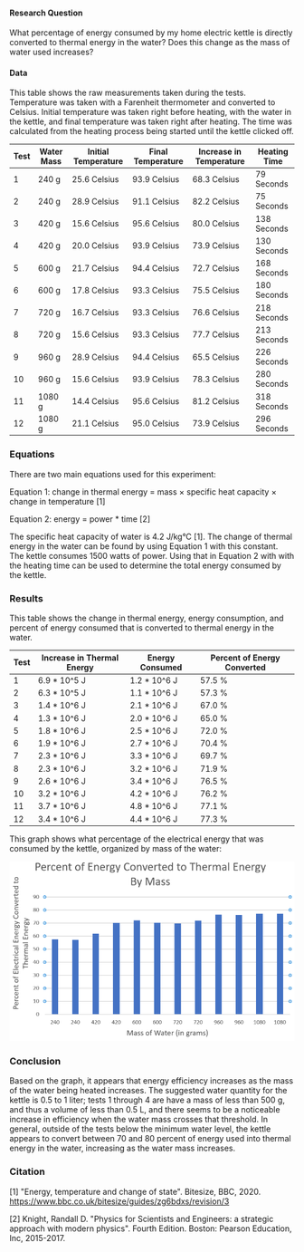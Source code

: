 #### Research Question

What percentage of energy consumed by my home electric kettle is directly converted to thermal energy in the water? Does this change as the mass of water used increases?

#### Data

This table shows the raw measurements taken during the tests. Temperature was taken with a Farenheit thermometer and converted to Celsius. Initial temperature was taken right before heating, with the water in the kettle, and final temperature was taken right after heating. The time was calculated from the heating process being started until the kettle clicked off.

| Test | Water Mass | Initial Temperature | Final Temperature | Increase in Temperature | Heating Time |
|------|------------|---------------------|-------------------|-------------------------|--------------|
| 1    | 240 g      | 25.6 Celsius        | 93.9 Celsius      | 68.3 Celsius            | 79 Seconds   |
| 2    | 240 g      | 28.9 Celsius        | 91.1 Celsius      | 82.2 Celsius            | 75 Seconds   |
| 3    | 420 g      | 15.6 Celsius        | 95.6 Celsius      | 80.0 Celsius            | 138 Seconds  |
| 4    | 420 g      | 20.0 Celsius        | 93.9 Celsius      | 73.9 Celsius            | 130 Seconds  |
| 5    | 600 g      | 21.7 Celsius        | 94.4 Celsius      | 72.7 Celsius            | 168 Seconds  |
| 6    | 600 g      | 17.8 Celsius        | 93.3 Celsius      | 75.5 Celsius            | 180 Seconds  |                 
| 7    | 720 g      | 16.7 Celsius        | 93.3 Celsius      | 76.6 Celsius            | 218 Seconds  |
| 8    | 720 g      | 15.6 Celsius        | 93.3 Celsius      | 77.7 Celsius            | 213 Seconds  |
| 9    | 960 g      | 28.9 Celsius        | 94.4 Celsius      | 65.5 Celsius            | 226 Seconds  |
| 10   | 960 g      | 15.6 Celsius        | 93.9 Celsius      | 78.3 Celsius            | 280 Seconds  |
| 11   | 1080 g     | 14.4 Celsius        | 95.6 Celsius      | 81.2 Celsius            | 318 Seconds  |
| 12   | 1080 g     | 21.1 Celsius        | 95.0 Celsius      | 73.9 Celsius            | 296 Seconds  |

### Equations

There are two main equations used for this experiment:

Equation 1: change in thermal energy = mass × specific heat capacity × change in temperature [1]

Equation 2: energy = power * time [2]

The specific heat capacity of water is 4.2 J/kg°C [1]. The change of thermal energy in the water can be found by using Equation 1 with this constant. The kettle consumes 1500 watts of power. Using that in Equation 2 with with the heating time can be used to determine the total energy consumed by the kettle.

### Results

This table shows the change in thermal energy, energy consumption, and percent of energy consumed that is converted to thermal energy in the water.

| Test | Increase in Thermal Energy | Energy Consumed | Percent of Energy Converted |
|------|----------------------------|-----------------|-----------------------------|
| 1    | 6.9 * 10^5 J               | 1.2 * 10^6 J    | 57.5 %                      |
| 2    | 6.3 * 10^5 J               | 1.1 * 10^6 J    | 57.3 %                      |
| 3    | 1.4 * 10^6 J               | 2.1 * 10^6 J    | 67.0 %                      |
| 4    | 1.3 * 10^6 J               | 2.0 * 10^6 J    | 65.0 %                      |
| 5    | 1.8 * 10^6 J               | 2.5 * 10^6 J    | 72.0 %                      |
| 6    | 1.9 * 10^6 J               | 2.7 * 10^6 J    | 70.4 %                      |                
| 7    | 2.3 * 10^6 J               | 3.3 * 10^6 J    | 69.7 %                      |
| 8    | 2.3 * 10^6 J               | 3.2 * 10^6 J    | 71.9 %                      |
| 9    | 2.6 * 10^6 J               | 3.4 * 10^6 J    | 76.5 %                      |
| 10   | 3.2 * 10^6 J               | 4.2 * 10^6 J    | 76.2 %                      |
| 11   | 3.7 * 10^6 J               | 4.8 * 10^6 J    | 77.1 %                      |
| 12   | 3.4 * 10^6 J               | 4.4 * 10^6 J    | 77.3 %                      |

This graph shows what percentage of the electrical energy that was consumed by the kettle, organized by mass of the water:

![](massToEnergy.PNG)

### Conclusion

Based on the graph, it appears that energy efficiency increases as the mass of the water being heated increases. The suggested water quantity for the kettle is 0.5 to 1 liter; tests 1 through 4 are have a mass of less than 500 g, and thus a volume of less than 0.5 L, and there seems to be a noticeable increase in efficiency when the water mass crosses that threshold. In general, outside of the tests below the minimum water level, the kettle appears to convert between 70 and 80 percent of energy used into thermal energy in the water, increasing as the water mass increases.

### Citation

[1] "Energy, temperature and change of state". Bitesize, BBC, 2020. https://www.bbc.co.uk/bitesize/guides/zg6bdxs/revision/3

[2] Knight, Randall D. "Physics for Scientists and Engineers: a strategic approach with modern physics". Fourth Edition. Boston: Pearson Education, Inc, 2015-2017.
